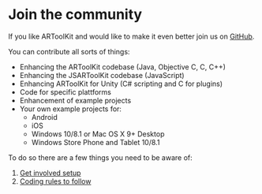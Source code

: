# Join the community
If you like ARToolKit and would like to make it even better join us on [GitHub](https://github.com/artoolkitx/artoolkit5 "ARToolkit on GitHub").

You can contribute all sorts of things:
* Enhancing the ARToolKit codebase (Java, Objective C, C, C++)
* Enhancing the JSARToolKit codebase (JavaScript)
* Enhancing ARToolKit for Unity (C# scripting and C for plugins)
* Code for specific plattforms
* Enhancement of example projects
* Your own example projects for:
  * Android
  * iOS
  * Windows 10/8.1 or Mac OS X 9+ Desktop
  * Windows Store Phone and Tablet 10/8.1

To do so there are a few things you need to be aware of:
1. [Get involved setup][get_involved]
2. [Coding rules to follow][coding_rules]

[coding_rules]: ./3-coding_guidelines.md
[get_involved]: ./2-get_involved.md
